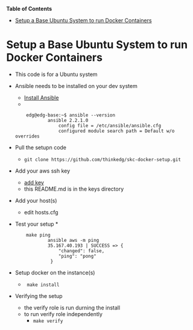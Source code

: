 <!-- markdown-toc start - Don't edit this section. Run M-x markdown-toc-generate-toc again -->
**Table of Contents**

- [Setup a Base Ubuntu System to run Docker Containers](#setup-a-base-ubuntu-system-to-run-docker-containers)

<!-- markdown-toc end -->






Setup a Base Ubuntu System to run Docker Containers
===================================================


  * This code is for a Ubuntu system 
  * Ansible needs to be installed on your dev system
	  * [Install Ansible](http://docs.ansible.com/ansible/intro_installation.html#latest-releases-via-apt-ubuntu)
	  *

            edg@edg-base:~$ ansible --version
            		ansible 2.2.1.0
            			config file = /etc/ansible/ansible.cfg
            			configured module search path = Default w/o overrides
  
  * Pull the  setupn code
      * `git clone https://github.com/thinkedg/skc-docker-setup.git`
  * Add your aws ssh key
	  * [add key](https://github.com/thinkedg/skc-docker-setup/tree/master/keys)
	  * this README.md is in the keys directory
	  
  * Add your host(s)
	  * edit hosts.cfg
  * Test your setup
	  *

            make ping
                    ansible aws -m ping
                    35.167.40.193 | SUCCESS => {
                        "changed": false, 
                        "ping": "pong"
                     }

  * Setup docker on the instance(s)
	  * ` make install`
	  
  * Verifying the setup
	  * the verify role is run durning the install
	  * to run verify role independently
		  * `make verify`
	  
	  
